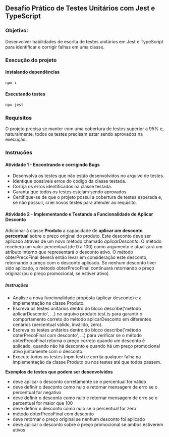 ## Desafio Prático de Testes Unitários com Jest e TypeScript 


### Objetivo: 

Desenvolver habilidades de escrita de testes unitários em Jest e TypeScript para identificar e corrigir falhas em uma classe.

### Execução do projeto

#### Instalando dependências

```bash
npm i
```

#### Executando testes

```bash
npx jest
```

### Requisitos
O projeto precisa se manter com uma cobertura de testes superior a 95% e, naturalmente, todos os testes precisam estar sendo aprovados na execução.

### Instruções

#### Atividade 1 - Encontrando e corrigindo Bugs

- Desenvolva os testes que não estão desenvolvidos no arquivo de testes.
- Identique possíveis erros do código da classe testada.
- Corrija os erros identificados na classe testada.
- Garanta que todos os testes estejam sendo aprovados.
- Certifique-se de que o projeto possui a cobertura de testes esperada e, se não possuir, criei novos testes para atender ao requisito. 


#### Atividade 2 - Implementando e Testando a Funcionalidade de Aplicar Desconto

Adicionar à classe **Produto** a capacidade de **aplicar um desconto percentual** sobre o preço original do produto. Este desconto deve ser aplicado através de um novo método chamado *aplicarDesconto*. O método receberá um valor percentual (de 0 a 100) como argumento e atualizará um atributo interno que representará o desconto ativo. O método obterPrecoFinal deverá então levar em consideração este desconto, retornando o preço com o desconto aplicado. Se nenhum desconto tiver sido aplicado, o método obterPrecoFinal continuará retornando o preço original (ou o preço promocional, se estiver ativo).

##### Instruções

- Analise a nova funcionalidade proposta (aplicar desconto) e a implementação na classe Produto.
- Escreva os testes unitários dentro do bloco describe('método aplicarDesconto', ...) no arquivo produto.test.ts para garantir o comportamento correto do método aplicarDesconto em diferentes cenários (percentual válido, inválido, zero).
- Escreva os testes unitários dentro do bloco describe('método obterPrecoFinal com desconto', ...) para verificar se o método obterPrecoFinal retorna o preço correto quando um desconto é aplicado, quando não há desconto e quando há um preço promocional ativo juntamente com o desconto.
- Execute todos os testes (npm test) e corrija qualquer falha na implementação da classe Produto ou nos testes até que todos passem.

**Exemplos de testes que podem ser desenvolvidos**

- deve aplicar o desconto corretamente se o percentual for válido
- deve definir o desconto como nulo e retornar mensagem de erro se o percentual for negativo
- deve definir o desconto como nulo e retornar mensagem de erro se o percentual for maior que 100
- deve definir o desconto como nulo se o percentual for zero
- método obterPrecoFinal com desconto
- deve retornar o preço original se nenhum desconto foi aplicado
- deve aplicar o desconto sobre o preço promocional se ambos estiverem ativos